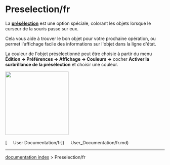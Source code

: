 # Preselection/fr
La **[présélection](Draft_Select/fr.md)** est une option spéciale, colorant les objets lorsque le curseur de la souris passe sur eux.

Cela vous aide à trouver le bon objet pour votre prochaine opération, ou permet l\'affichage facile des informations sur l\'objet dans la ligne d\'état.

La couleur de l\'objet présélectionné peut être choisie à partir du menu **Édition → Préférences → Affichage → Couleurs →** cocher **Activer la surbrillance de la présélection** et choisir une couleur.

<img alt="" src=images/Draft_Preferences_Selection_Couleurs.png  style="width:200px;">



[<img src="images/Property.png" style="width:16px"> User Documentation/fr](<img src="images/Property.png" style="width:16px"> User_Documentation/fr.md)

---
[documentation index](../README.md) > Preselection/fr
